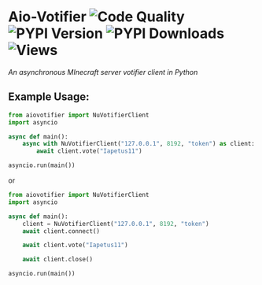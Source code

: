 # Aio-Votifier ![Code Quality](https://www.codefactor.io/repository/github/iapetus-11/aio-votifier/badge) ![PYPI Version](https://img.shields.io/pypi/v/aiovotifier.svg) ![PYPI Downloads](https://img.shields.io/pypi/dw/aiovotifier?color=0FAE6E) ![Views](https://api.ghprofile.me/view?username=iapetus-11.aio-votifier&color=0FAE6E&label=views&style=flat)
*An asynchronous MInecraft server votifier client in Python*

## Example Usage:
```py
from aiovotifier import NuVotifierClient
import asyncio

async def main():
    async with NuVotifierClient("127.0.0.1", 8192, "token") as client:
        await client.vote("Iapetus11")

asyncio.run(main())
```
or
```py
from aiovotifier import NuVotifierClient
import asyncio

async def main():
    client = NuVotifierClient("127.0.0.1", 8192, "token")
    await client.connect()

    await client.vote("Iapetus11")

    await client.close()

asyncio.run(main())
```
